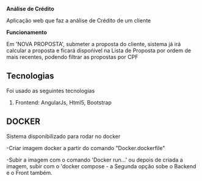 **Análise de Crédito**

Aplicação web que faz a análise de Crédito de um cliente


**Funcionamento**

Em 'NOVA PROPOSTA', submeter a proposta do cliente, sistema já irá calcular a proposta e ficará dispońivel na Lista de Proposta por ordem de mais recentes, podendo filtrar as propostas por CPF


## Tecnologias

Foi usado as seguintes tecnologias

1. Frontend: AngularJs, Html5, Bootstrap



## DOCKER

Sistema disponibilizado para rodar no docker

-Criar imagem docker a partir do comando "Docker.dockerfile"

-Subir a imagem com o comando 'Docker run...' ou depois de criada a imagem, subir com o 'docker compose - a Segunda opção sobe o Backend e o Front também.

